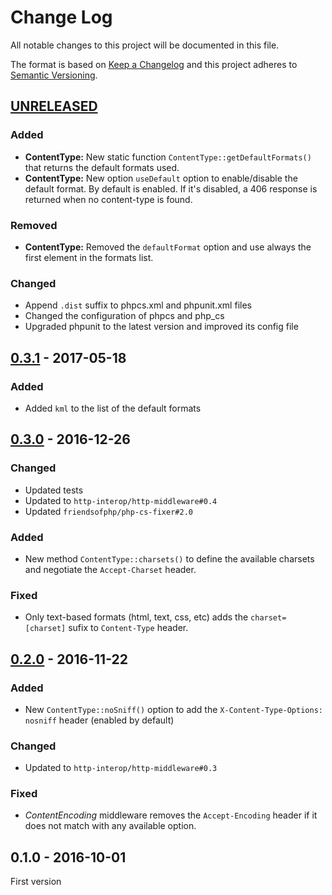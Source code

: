 # Change Log
All notable changes to this project will be documented in this file.

The format is based on [Keep a Changelog](http://keepachangelog.com/) 
and this project adheres to [Semantic Versioning](http://semver.org/).

## [UNRELEASED]

### Added

* **ContentType:** New static function `ContentType::getDefaultFormats()` that returns the default formats used.
* **ContentType:** New option `useDefault` option to enable/disable the default format. By default is enabled. If it's disabled, a 406 response is returned when no content-type is found.

### Removed

* **ContentType:** Removed the `defaultFormat` option and use always the first element in the formats list.

### Changed

* Append `.dist` suffix to phpcs.xml and phpunit.xml files
* Changed the configuration of phpcs and php_cs
* Upgraded phpunit to the latest version and improved its config file

## [0.3.1] - 2017-05-18

### Added

* Added `kml` to the list of the default formats

## [0.3.0] - 2016-12-26

### Changed

* Updated tests
* Updated to `http-interop/http-middleware#0.4`
* Updated `friendsofphp/php-cs-fixer#2.0`

### Added

* New method `ContentType::charsets()` to define the available charsets and negotiate the `Accept-Charset` header.

### Fixed

* Only text-based formats (html, text, css, etc) adds the `charset=[charset]` sufix to `Content-Type` header.

## [0.2.0] - 2016-11-22

### Added

* New `ContentType::noSniff()` option to add the `X-Content-Type-Options: nosniff` header (enabled by default)

### Changed

* Updated to `http-interop/http-middleware#0.3`

### Fixed

* *ContentEncoding* middleware removes the `Accept-Encoding` header if it does not match with any available option.

## 0.1.0 - 2016-10-01

First version

[UNRELEASED]: https://github.com/middlewares/negotiation/compare/v0.3.1...master
[0.3.1]: https://github.com/middlewares/negotiation/compare/v0.3.0...v0.3.1
[0.3.0]: https://github.com/middlewares/negotiation/compare/v0.2.0...v0.3.0
[0.2.0]: https://github.com/middlewares/negotiation/compare/v0.1.0...v0.2.0
